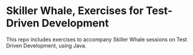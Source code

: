 # Skiller Whale, Exercises for Test-Driven Development

This repo includes exercises to accompany Skiller Whale sessions on Test Driven Development, using Java.
